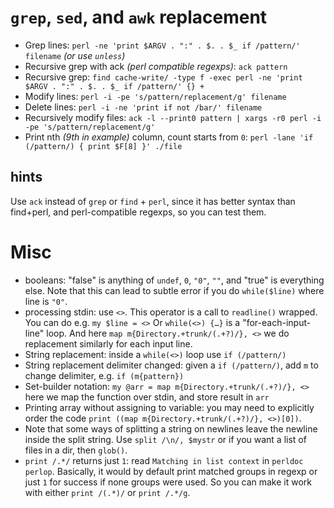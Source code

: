 # `grep`, `sed`, and `awk` replacement

* Grep lines:      `perl -ne 'print $ARGV . ":" . $. . $_ if /pattern/' filename` *(or use `unless`)*
* Recursive grep with ack *(perl compatible regexps)*: `ack pattern`
* Recursive grep:  `find cache-write/ -type f -exec perl -ne 'print $ARGV . ":" . $. . $_ if /pattern/' {} +`
* Modify lines:    `perl -i -pe 's/pattern/replacement/g' filename`
* Delete lines:    `perl -i -ne 'print if not /bar/' filename`
* Recursively modify files: `ack -l --print0 pattern | xargs -r0 perl -i -pe 's/pattern/replacement/g'`
* Print nth *(9th in example)* column, count starts from `0`: `perl -lane 'if (/pattern/) { print $F[8] }' ./file`

## hints

Use `ack` instead of `grep` or `find` + `perl`, since it has better syntax than find+perl, and perl-compatible regexps, so you can test them.

# Misc

* booleans: "false" is anything of `undef`, `0`, `"0"`, `""`, and "true" is everything else. Note that this can lead to subtle error if you do `while($line)` where line is `"0"`.
* processing stdin: use `<>`. This operator is a call to `readline()` wrapped. You can do e.g. `my $line = <>` Or `while(<>) {…}` is a "for-each-input-line" loop. And here `map m{Directory.+trunk/(.+?)/}, <>` we do replacement similarly for each input line.
* String replacement: inside a `while(<>)` loop use `if (/pattern/)`
* String replacement delimiter changed: given a `if (/pattern/)`, add `m` to change delimiter, e.g. `if (m{pattern})`
* Set-builder notation: `my @arr = map m{Directory.+trunk/(.+?)/}, <>` here we map the function over stdin, and store result in `arr`
* Printing array without assigning to variable: you may need to explicitly order the code `print ((map m{Directory.+trunk/(.+?)/}, <>)[0])`.
* Note that some ways of splitting a string on newlines leave the newline inside the split string. Use `split /\n/, $mystr` or if you want a list of files in a dir, then `glob()`.
* `print /.*/` returns just `1`: read `Matching in list context` in `perldoc perlop`. Basically, it would by default print matched groups in regexp or just `1` for success if none groups were used. So you can make it work with either `print /(.*)/` or `print /.*/g`.
